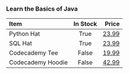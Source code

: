 ### Learn the Basics of Java


| Item              | In Stock | Price   |
| :---------------- | :------: | ------: |
| Python Hat        |   True   | [23.99](link_to_python_hat) |
| SQL Hat           |   True   | [23.99](link_to_sql_hat) |
| Codecademy Tee    |  False   | [19.99](link_to_codecademy_tee) |
| Codecademy Hoodie |  False   | [42.99](link_to_codecademy_hoodie) |
